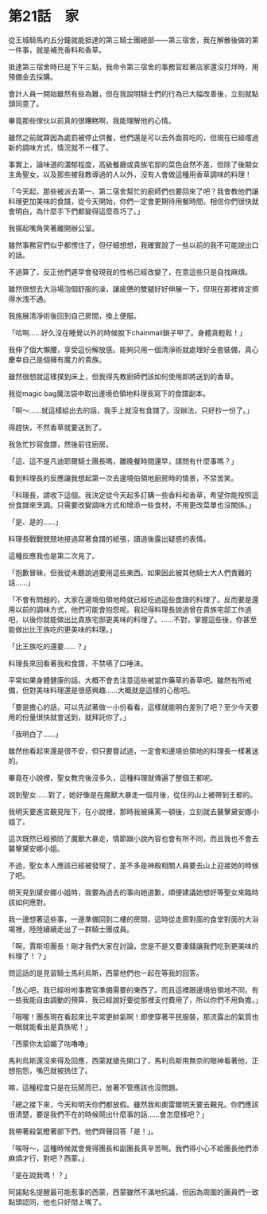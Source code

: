 # 第21話　家

從王城騎馬約五分鐘就能抵達的第三騎士團總部——第三宿舍，我在解散後做的第一件事，就是補充香料和香草。

抵達第三宿舍時已是下午三點，我命令第三宿舍的事務官趁著店家還沒打烊時，用預備金去採購。

會計人員一開始雖然有些為難，但在我說明騎士們的行為已大幅改善後，立刻就點頭同意了。

畢竟那些傢伙以前真的很糟糕啊，我能理解他的心情。

雖然之前就算因為處罰被停止供餐，他們還是可以去外面買吃的，但現在已經嚐過新的調味方式，情況就不一樣了。

事實上，論味道的濃郁程度，高級餐廳或貴族宅邸的菜色自然不差，但除了後期女主角聖女，以及那些被我教導過的人以外，沒有人會做這種用香草調味的料理！

「今天起，那些被派去第一、第二宿舍幫忙的廚師們也要回來了吧？我會教他們讓料理更加美味的食譜，從今天開始，你們一定會更期待用餐時間。相信你們很快就會明白，為什麼手下們都變得這麼乖巧了。」

我揚起嘴角笑著離開辦公室。

雖然事務官們似乎都愣住了，但仔細想想，我確實說了一些以前的我不可能說出口的話。

不過算了，反正他們遲早會發現我的性格已經改變了，在意這些只是自找麻煩。

雖然很想去大浴場泡個舒服的澡，讓疲憊的雙腿好好伸展一下，但現在那裡肯定擠得水洩不通。

我施展清淨術後回到自己房間，換上便服。

「哈啊……好久沒在睡覺以外的時候脫下chainmail鎖子甲了。身體真輕鬆！」

我伸了個大懶腰，享受這份解放感。能夠只用一個清淨術就處理好全套裝備，真心慶幸自己是個擁有魔力的貴族。

雖然很想就這樣撲到床上，但我得先教廚師們該如何使用即將送到的香草。

我從magic bag魔法袋中取出邊境伯領地料理長寫下的食譜副本。

「啊～……就這樣給出去的話，我手上就沒有食譜了。沒辦法，只好抄一份了。」

得趕快，不然香草就要送到了。

我急忙抄寫食譜，然後前往廚房。

「這、這不是凡迪耶爾騎士團長嗎，離晚餐時間還早，請問有什麼事嗎？」

看到料理長的反應讓我想起第一次去邊境伯領地廚房時的情景，不禁苦笑。

「料理長，請收下這個。我決定從今天起多訂購一些香料和香草，希望你能按照這份食譜來烹調。只需要改變調味方式和增添一些食材，不用更改菜單也沒關係。」

「是、是的……」

料理長戰戰兢兢地接過寫著食譜的紙張，讀過後露出疑惑的表情。

這種反應我也是第二次見了。

「抱歉冒昧，但我從未聽說過要用這些東西。如果因此被其他騎士大人們責難的話……」

「不會有問題的，大家在邊境伯領地時就已經吃過這些食譜的料理了。反而要是還用以前的調味方式，他們可能會抱怨呢。我記得料理長說過曾在貴族宅邸工作過吧，以後你就能做出比貴族宅邸更美味的料理了。……不對，掌握這些後，你甚至能做出比王族吃的更美味的料理。」

「比王族吃的還要……？」

料理長來回看著我和食譜，不禁嚥了口唾沫。

平常如果身體健康的話，大概不會去注意這些被當作藥草的香草吧。雖然有所戒備，但對美味料理還是很感興趣……大概就是這樣的心態吧。

「要是擔心的話，可以先試著做一小份看看，這樣就能明白差別了吧？至少今天要用的份量很快就會送到，就拜託你了。」

「我明白了……」

雖然他看起來還是很不安，但只要嘗試過，一定會和邊境伯領地的料理長一樣著迷的。

畢竟在小說裡，聖女教完後沒多久，這種料理就傳遍了整個王都呢。

說到聖女……對了，她好像是在魔獸大暴走一個月後，從住的山上被帶到王都的。

我明天要進宮覲見陛下，在小說裡，那時我被痛罵一頓後，立刻就去襲擊黛安娜小姐了。

這次既然已經預防了魔獸大暴走，情節跟小說內容也會有所不同，而且我也不會去襲擊黛安娜小姐。

不過，聖女本人應該已經被發現了，差不多是神殿相關人員要去山上迎接她的時候了吧。

明天見到黛安娜小姐時，我要為過去的事向她道歉，順便建議她想好等聖女來臨時該如何應對。

我一邊想著這些事，一邊準備回到二樓的房間，這時從走廊對面的食堂對面的大浴場裡，陸陸續續走出了一群騎士團成員。

「啊，賈斯坦團長！剛才我們大家在討論，您是不是又要湊錢讓我們吃到更美味的料理了！？」

問這話的是見習騎士馬利烏斯，西蒙他們也一起在等我的回答。

「放心吧，我已經吩咐事務官準備需要的東西了。而且這裡跟邊境伯領地不同，有一些我能自由調動的預算，我已經說好要從那裡支付費用了，所以你們不用負擔。」

「哦喔！團長現在看起來比平常更帥氣啊！即使穿著平民服裝，那流露出的氣質也一眼就能看出是貴族呢！」

「西蒙你太諂媚了咕嚕嚕」

馬利烏斯還沒來得及回應，西蒙就搶先開口了，馬利烏斯用無奈的眼神看著他，正想抱怨，嘴巴就被摀住了。

嘛，這種程度只是在玩鬧而已，放著不管應該也沒問題。

「總之接下來，今天和明天你們都放假。雖然我和奧雷爾明天要去覲見。你們應該很清楚，要是我們不在的時候鬧出什麼事的話……會怎麼樣吧？」

我帶著殺氣瞪著部下們，他們齊聲回答「是！」。

「唉呀～，這種時候就會覺得團長和副團長真辛苦啊。我們得小心不給團長他們添麻煩才行，對吧？西蒙。」

「是在說我嗎！？」

阿諾點名提醒最可能惹事的西蒙，西蒙雖然不滿地抗議，但因為周圍的團員們一致點頭認同，他也只好閉上嘴了。